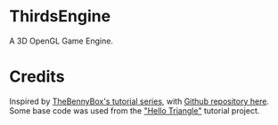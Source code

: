 # ThirdsEngine
A 3D OpenGL Game Engine.

# Credits
Inspired by [TheBennyBox's tutorial series](https://www.youtube.com/watch?v=ss3AnSxJ2X8&list=PLEETnX-uPtBXP_B2yupUKlflXBznWIlL5), with [Github repository here](https://www.github.com/bennyqbd/3dgameengine). Some base code was used from the ["Hello Triangle"](http://antongerdelan.net/opengl/hellotriangle.html) tutorial project.
